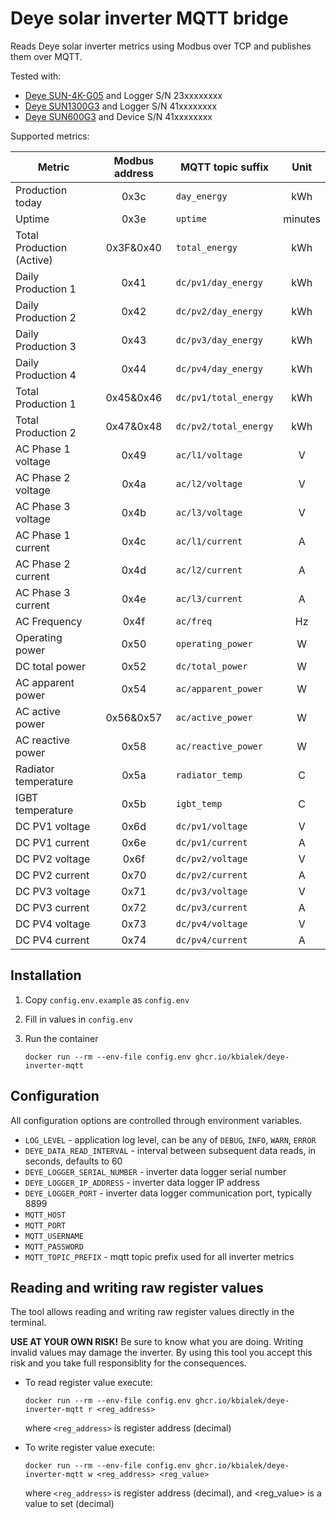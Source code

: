 # Deye solar inverter MQTT bridge

Reads Deye solar inverter metrics using Modbus over TCP and publishes them over MQTT.

Tested with:
* [Deye SUN-4K-G05](https://www.deyeinverter.com/product/three-phase-string-inverter/sun4-5-6-7-8-10kg03.html) and Logger S/N 23xxxxxxxx
* [Deye SUN1300G3](https://www.deyeinverter.com/product/microinverter-1/sun13002000g3eu230.html) and Logger S/N 41xxxxxxxx
* [Deye SUN600G3](https://www.deyeinverter.com/product/microinverter-1/sun600-800-1000g3eu230-single-phase-4-mppt-microinverter-rapid-shutdown.html) and Device S/N 41xxxxxxxx

Supported metrics:

|Metric|Modbus address|MQTT topic suffix|Unit|
|---|:-:|---|:-:|
|Production today|0x3c|`day_energy`|kWh|
|Uptime|0x3e|`uptime`|minutes|
|Total Production (Active)|0x3F&0x40|`total_energy`|kWh|
|Daily Production 1|0x41|`dc/pv1/day_energy`|kWh|
|Daily Production 2|0x42|`dc/pv2/day_energy`|kWh|
|Daily Production 3|0x43|`dc/pv3/day_energy`|kWh|
|Daily Production 4|0x44|`dc/pv4/day_energy`|kWh|
|Total Production 1|0x45&0x46|`dc/pv1/total_energy`|kWh|
|Total Production 2|0x47&0x48|`dc/pv2/total_energy`|kWh|
|AC Phase 1 voltage|0x49|`ac/l1/voltage`|V|
|AC Phase 2 voltage|0x4a|`ac/l2/voltage`|V|
|AC Phase 3 voltage|0x4b|`ac/l3/voltage`|V|
|AC Phase 1 current|0x4c|`ac/l1/current`|A|
|AC Phase 2 current|0x4d|`ac/l2/current`|A|
|AC Phase 3 current|0x4e|`ac/l3/current`|A|
|AC Frequency|0x4f|`ac/freq`|Hz|
|Operating power|0x50|`operating_power`|W|
|DC total power|0x52|`dc/total_power`|W|
|AC apparent power|0x54|`ac/apparent_power`|W|
|AC active power|0x56&0x57|`ac/active_power`|W|
|AC reactive power|0x58|`ac/reactive_power`|W|
|Radiator temperature|0x5a|`radiator_temp`|C|
|IGBT temperature|0x5b|`igbt_temp`|C|
|DC PV1 voltage|0x6d|`dc/pv1/voltage`|V|
|DC PV1 current|0x6e|`dc/pv1/current`|A|
|DC PV2 voltage|0x6f|`dc/pv2/voltage`|V|
|DC PV2 current|0x70|`dc/pv2/current`|A|
|DC PV3 voltage|0x71|`dc/pv3/voltage`|V|
|DC PV3 current|0x72|`dc/pv3/current`|A|
|DC PV4 voltage|0x73|`dc/pv4/voltage`|V|
|DC PV4 current|0x74|`dc/pv4/current`|A|


## Installation
1. Copy `config.env.example` as `config.env`
2. Fill in values in `config.env`
3. Run the container

    ```
    docker run --rm --env-file config.env ghcr.io/kbialek/deye-inverter-mqtt
    ```


## Configuration
All configuration options are controlled through environment variables.

* `LOG_LEVEL` - application log level, can be any of `DEBUG`, `INFO`, `WARN`, `ERROR`
* `DEYE_DATA_READ_INTERVAL` - interval between subsequent data reads, in seconds, defaults to 60
* `DEYE_LOGGER_SERIAL_NUMBER` - inverter data logger serial number
* `DEYE_LOGGER_IP_ADDRESS` - inverter data logger IP address
* `DEYE_LOGGER_PORT` - inverter data logger communication port, typically 8899
* `MQTT_HOST`
* `MQTT_PORT`
* `MQTT_USERNAME`
* `MQTT_PASSWORD`
* `MQTT_TOPIC_PREFIX` - mqtt topic prefix used for all inverter metrics

## Reading and writing raw register values
The tool allows reading and writing raw register values directly in the terminal.

**USE AT YOUR OWN RISK!** Be sure to know what you are doing. Writing invalid values may damage the inverter.
By using this tool you accept this risk and you take full responsiblity for the consequences.

* To read register value execute:
    ```
    docker run --rm --env-file config.env ghcr.io/kbialek/deye-inverter-mqtt r <reg_address>
    ```
    where `<reg_address>` is register address (decimal)

* To write register value execute:
    ```
    docker run --rm --env-file config.env ghcr.io/kbialek/deye-inverter-mqtt w <reg_address> <reg_value>
    ```
    where `<reg_address>` is register address (decimal), and <reg_value> is a value to set (decimal)


